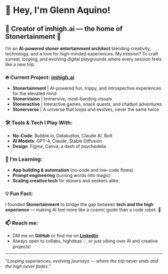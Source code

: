# 👋 Hey, I'm Glenn Aquino!

## 🚀 Creator of **imhigh.ai** — the home of **Stonertainment** 🌌

I’m an **AI-powered stoner entertainment architect** blending creativity, technology, and a love for high-minded experiences. My mission? To craft surreal, looping, and evolving digital playgrounds where every session feels like a new trip.

### 🔥 Current Project: [**imhigh.ai**](https://imhigh.ai)
- **Stonertainment** | AI-powered fun, trippy, and introspective experiences for the elevated mind
- **Stonervision** | Immersive, mind-bending visuals
- **Stoneractive** | Interactive games, snack quests, and chatbot adventures
- **Stonerverse** | A universe that loops and evolves, never the same twice

### 🛠️ Tools & Tech I Play With:
- **No-Code**: Bubble.io, Databutton, Claude AI, Bolt
- **AI Models**: GPT-4, Claude, Stable Diffusion
- **Design**: Figma, Canva, a dash of psychedelia

### 🌱 I’m Learning:
- **App building & automation** (no-code and low-code flows)
- **Prompt engineering** (turning words into magic)
- **Scaling creative tech** for stoners and seekers alike

### 💡 Fun Fact:
I founded **Stonertainment** to bridge the gap between **tech and the high experience** — making AI feel more like a cosmic guide than a code robot. 🌈

### 📫 Reach me:
- DM me on **GitHub** or find me on **[LinkedIn](https://linkedin.com/in/glenn-aquino)**.
- Always open to collabs, highdeas 💡, or just vibing over AI and creative projects!

---

_“Looping experiences, evolving journeys — where the trip never ends and the high never fades.”_
